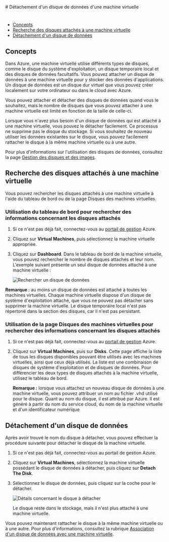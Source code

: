 <properties  writer="kathydav" editor="tysonn" manager="jeffreyg" />
# Détachement d'un disque de données d'une machine virtuelle

#

* [Concepts](#concepts)
* [Recherche des disques attachés à une machine virtuelle](#finddisks)
* [Détachement d'un disque de données](#detachdisk)
## <a  id="concepts"> </a>Concepts

Dans Azure, une machine virtuelle utilise différents types de disques,
comme le disque du système d'exploitation, un disque temporaire local et
des disques de données facultatifs. Vous pouvez attacher un disque de
données à une machine virtuelle pour y stocker des données
d'applications. Un disque de données est un disque dur virtuel que vous
pouvez créer localement sur votre ordinateur ou dans le cloud avec
Azure.

Vous pouvez attacher et détacher des disques de données quand vous le
souhaitez, mais le nombre de disques que vous pouvez attacher à une
machine virtuelle est limité en fonction de la taille de celle-ci.

Lorsque vous n'avez plus besoin d'un disque de données qui est attaché à
une machine virtuelle, vous pouvez le détacher facilement. Ce processus
ne supprime pas le disque du stockage. Si vous souhaitez de nouveau
utiliser les données existantes sur le disque, vous pouvez facilement
rattacher le disque à la même machine virtuelle ou à une autre.

Pour plus d'informations sur l'utilisation des disques de données,
consultez la page [Gestion des disques et des images][1].
## <a  id="finddisks"> </a>Recherche des disques attachés à une machine virtuelle

Vous pouvez rechercher les disques attachés à une machine virtuelle à
l'aide du tableau de bord ou de la page Disques des machines virtuelles.
### Utilisation du tableau de bord pour rechercher des informations concernant les disques attachés

1.  Si ce n'est pas déjà fait, connectez-vous au [portail de gestion][2]
    Azure.

2.  Cliquez sur **Virtual Machines**, puis sélectionnez la machine
    virtuelle appropriée.

3.  Cliquez sur **Dashboard**. Dans le tableau de bord de la machine
    virtuelle, vous pouvez rechercher le nombre de disques attachés et
    leur nom. L'exemple suivant présente un seul disque de données
    attaché à une machine virtuelle :
    
    ![Rechercher un disque de
    données](./media/howto-detach-disk-windows-linux/FindDataDisks.png)

**Remarque :** au moins un disque de données est attaché à toutes les
machines virtuelles. Chaque machine virtuelle dispose d'un disque de
système d'exploitation attaché, que vous ne pouvez pas détacher sans
supprimer la machine virtuelle. Le disque temporaire local n'est pas
répertorié dans la section des disques, car il n'est pas persistant.
### Utilisation de la page Disques des machines virtuelles pour rechercher des informations concernant les disques attachés

1.  Si ce n'est pas déjà fait, connectez-vous au [portail de gestion][2]
    Azure.

2.  Cliquez sur **Virtual Machines**, puis sur **Disks**. Cette page
    affiche la liste de tous les disques disponibles pouvant être
    utilisés avec les machines virtuelles, ainsi que ceux déjà utilisés.
    La liste est une combinaison de disques de système d'exploitation et
    de disques de données. Pour différencier les deux types de disques
    attachés à la machine virtuelle, utilisez le tableau de bord.
    
    **Remarque :** lorsque vous attachez un nouveau disque de données à
    une machine virtuelle, vous pouvez attribuer un nom au fichier .vhd
    utilisé pour le disque. Quant au nom du disque, il est attribué par
    Azure. Il est généré à partir du nom du service cloud, du nom de la
    machine virtuelle et d'un identificateur numérique
## <a  id="detachdisk"> </a>Détachement d'un disque de données

Après avoir trouvé le nom du disque à détacher, vous pouvez effectuer la
procédure suivante pour détacher le disque de la machine virtuelle.

1.  Si ce n'est pas déjà fait, connectez-vous au portail de gestion
    Azure.

2.  Cliquez sur **Virtual Machines**, sélectionnez la machine virtuelle
    possédant le disque de données à détacher, puis cliquez sur **Detach
    The Disk**.

3.  Sélectionnez le disque de données, puis cliquez sur la coche pour le
    détacher.
    
    ![Détails concernant le disque à
    détacher](./media/howto-detach-disk-windows-linux/DetachDiskDetails.png)
    
    Le disque reste dans le stockage, mais il n'est plus attaché à une
    machine virtuelle.

Vous pouvez maintenant rattacher le disque à la même machine virtuelle
ou à une autre. Pour plus d'informations, consultez la rubrique
[Association d'un disque de données avec une machine
virtuelle](/en-us/manage/windows/how-to-guides/attach-a-disk/).



[1]: http://go.microsoft.com/fwlink/p/?LinkId=263439
[2]: http://manage.windowsazure.com
